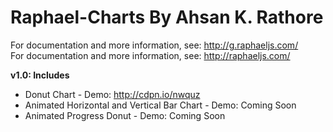 Raphael-Charts By Ahsan K. Rathore
=========

For documentation and more information, see: http://g.raphaeljs.com/ <br>
For documentation and more information, see: http://raphaeljs.com/

**v1.0: Includes**

* Donut Chart - Demo: http://cdpn.io/nwquz
* Animated Horizontal and Vertical Bar Chart - Demo: Coming Soon
* Animated Progress Donut - Demo: Coming Soon  
